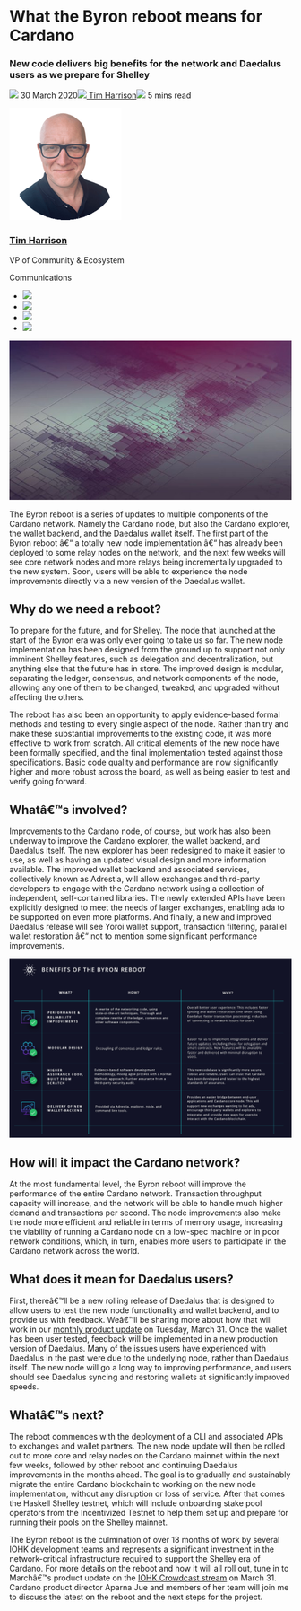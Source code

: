 # What the Byron reboot means for Cardano
### **New code delivers big benefits for the network and Daedalus users as we prepare for Shelley**
![](img/2020-03-30-what-the-byron-reboot-means-for-cardano.002.png) 30 March 2020![](img/2020-03-30-what-the-byron-reboot-means-for-cardano.002.png)[ Tim Harrison](tmp//en/blog/authors/tim-harrison/page-1/)![](img/2020-03-30-what-the-byron-reboot-means-for-cardano.003.png) 5 mins read

![Tim Harrison](img/2020-03-30-what-the-byron-reboot-means-for-cardano.004.png)[](tmp//en/blog/authors/tim-harrison/page-1/)
### [**Tim Harrison**](tmp//en/blog/authors/tim-harrison/page-1/)
VP of Community & Ecosystem

Communications

- ![](img/2020-03-30-what-the-byron-reboot-means-for-cardano.005.png)[](mailto:tim.harrison@iohk.io "Email")
- ![](img/2020-03-30-what-the-byron-reboot-means-for-cardano.006.png)[](https://uk.linkedin.com/in/timbharrison "LinkedIn")
- ![](img/2020-03-30-what-the-byron-reboot-means-for-cardano.007.png)[](https://twitter.com/timbharrison "Twitter")
- ![](img/2020-03-30-what-the-byron-reboot-means-for-cardano.008.png)[](https://github.com/timbharrison "GitHub")

![What the Byron reboot means for Cardano](img/2020-03-30-what-the-byron-reboot-means-for-cardano.009.jpeg)

The Byron reboot is a series of updates to multiple components of the Cardano network. Namely the Cardano node, but also the Cardano explorer, the wallet backend, and the Daedalus wallet itself. The first part of the Byron reboot â€“ a totally new node implementation â€“ has already been deployed to some relay nodes on the network, and the next few weeks will see core network nodes and more relays being incrementally upgraded to the new system. Soon, users will be able to experience the node improvements directly via a new version of the Daedalus wallet.
## **Why do we need a reboot?**
To prepare for the future, and for Shelley. The node that launched at the start of the Byron era was only ever going to take us so far. The new node implementation has been designed from the ground up to support not only imminent Shelley features, such as delegation and decentralization, but anything else that the future has in store. The improved design is modular, separating the ledger, consensus, and network components of the node, allowing any one of them to be changed, tweaked, and upgraded without affecting the others. 

The reboot has also been an opportunity to apply evidence-based formal methods and testing to every single aspect of the node. Rather than try and make these substantial improvements to the existing code, it was more effective to work from scratch. All critical elements of the new node have been formally specified, and the final implementation tested against those specifications. Basic code quality and performance are now significantly higher and more robust across the board, as well as being easier to test and verify going forward.
## **Whatâ€™s involved?**
Improvements to the Cardano node, of course, but work has also been underway to improve the Cardano explorer, the wallet backend, and Daedalus itself. The new explorer has been redesigned to make it easier to use, as well as having an updated visual design and more information available. The improved wallet backend and associated services, collectively known as Adrestia, will allow exchanges and third-party developers to engage with the Cardano network using a collection of independent, self-contained libraries. The newly extended APIs have been explicitly designed to meet the needs of larger exchanges, enabling ada to be supported on even more platforms. And finally, a new and improved Daedalus release will see Yoroi wallet support, transaction filtering, parallel wallet restoration â€“ not to mention some significant performance improvements.

![Benefits of the Byron reboot](img/2020-03-30-what-the-byron-reboot-means-for-cardano.010.jpeg)
## **How will it impact the Cardano network?**
At the most fundamental level, the Byron reboot will improve the performance of the entire Cardano network. Transaction throughput capacity will increase, and the network will be able to handle much higher demand and transactions per second. The node improvements also make the node more efficient and reliable in terms of memory usage, increasing the viability of running a Cardano node on a low-spec machine or in poor network conditions, which, in turn, enables more users to participate in the Cardano network across the world. 
## **What does it mean for Daedalus users?**
First, thereâ€™ll be a new rolling release of Daedalus that is designed to allow users to test the new node functionality and wallet backend, and to provide us with feedback. Weâ€™ll be sharing more about how that will work in our [monthly product update](https://www.crowdcast.io/e/ai0641sn/register) on Tuesday, March 31. Once the wallet has been user tested, feedback will be implemented in a new production version of Daedalus. Many of the issues users have experienced with Daedalus in the past were due to the underlying node, rather than Daedalus itself. The new node will go a long way to improving performance, and users should see Daedalus syncing and restoring wallets at significantly improved speeds.
## **Whatâ€™s next?**
The reboot commences with the deployment of a CLI and associated APIs to exchanges and wallet partners. The new node update will then be rolled out to more core and relay nodes on the Cardano mainnet within the next few weeks, followed by other reboot and continuing Daedalus improvements in the months ahead. The goal is to gradually and sustainably migrate the entire Cardano blockchain to working on the new node implementation, without any disruption or loss of service. After that comes the Haskell Shelley testnet, which will include onboarding stake pool operators from the Incentivized Testnet to help them set up and prepare for running their pools on the Shelley mainnet.

The Byron reboot is the culmination of over 18 months of work by several IOHK development teams and represents a significant investment in the network-critical infrastructure required to support the Shelley era of Cardano. For more details on the reboot and how it will all roll out, tune in to Marchâ€™s product update on the [IOHK Crowdcast stream](https://www.crowdcast.io/e/ai0641sn/register) on March 31. Cardano product director Aparna Jue and members of her team will join me to discuss the latest on the reboot and the next steps for the project.
